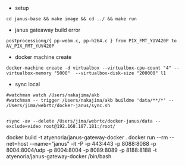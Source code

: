 - setup
```
cd janus-base && make image && cd ../ && make run
```

- janus gateaway build error
```
postprocessiong/{ pp-webm.c, pp-h264.c } from PIX_FMT_YUV420P to AV_PIX_FMT_YUV420P
```

- docker machine create
```
docker-machine create -d virtualbox --virtualbox-cpu-count "4" --virtualbox-memory "5000"  --virtualbox-disk-size "200000" l1
```

- sync local
```
#watchman watch /Users/nakajima/akb
#watchman -- trigger /Users/nakajima/akb buildme 'data/**/*' -- /Users/jima/webrtc/docker-janus/sync.sh


rsync -av --delete /Users/jima/webrtc/docker-janus/data --exclude=video root@192.168.187.181:/root/
```


docker build -t atyenoria/janus-gateway-docker .
docker run --rm --net=host --name="janus" -it -P -p 443:443 -p 8088:8088 -p 8004:8004/udp -p 8004:8004 -p 8089:8089 -p 8188:8188 -t atyenoria/janus-gateway-docker /bin/bash